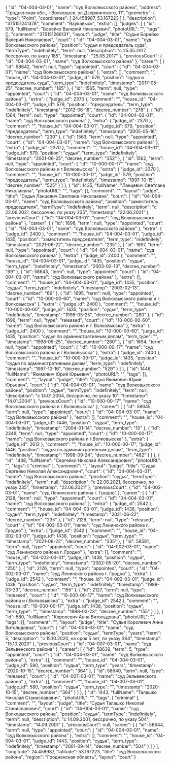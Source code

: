{
    "id": "04-004-03-01",
    "name": "суд Волковысского района",
    "address": "Гродненская обл., г.Волковыск, ул.Дзержинского, 11",
    "geometry": {
        "type": "Point",
        "coordinates": [
            24.458987,
            53.167223
        ]
    },
    "description": "375151241378",
    "comment": "Ваўкавыск",
    "extra": [],
    "judges": [
        {
            "id": 579,
            "fullName": "Борейко Валерий Николаевич",
            "photoURL": "",
            "tags": [],
            "comment": "375151266131",
            "layout": "judge",
            "title": "Судья Борейко Валерий Николаевич",
            "court": {
                "id": "04-004-03-01",
                "name": "суд Волковысского района",
                "position": "судья и председатель суда",
                "termType": "indefinitely",
                "term": null,
                "description": "c 25.05.2017, бессрочно, по указу 185",
                "timestamp": "25.05.2017"
            },
            "previousCourt": {
                "id": "04-004-03-01",
                "name": "суд Волковысского района"
            },
            "career": [
                {
                    "id": 58642,
                    "term": null,
                    "type": "appointed",
                    "court": {
                        "id": "04-004-03-01",
                        "name": "суд Волковысского района"
                    },
                    "extra": [],
                    "comment": "",
                    "house_id": "04-004-03-01",
                    "judge_id": 579,
                    "position": "судья и председатель суда",
                    "term_type": "indefinitely",
                    "timestamp": "2017-05-25",
                    "decree_number": "185"
                },
                {
                    "id": 1565,
                    "term": null,
                    "type": "appointed",
                    "court": {
                        "id": "04-004-03-01",
                        "name": "суд Волковысского района"
                    },
                    "extra": {
                        "judge_id": 2370
                    },
                    "comment": "",
                    "house_id": "04-004-03-01",
                    "judge_id": 579,
                    "position": "председатель",
                    "term_type": "indefinitely",
                    "timestamp": "2012-06-18",
                    "decree_number": "278"
                },
                {
                    "id": 1564,
                    "term": null,
                    "type": "appointed",
                    "court": {
                        "id": "04-004-03-01",
                        "name": "суд Волковысского района"
                    },
                    "extra": {
                        "judge_id": 2370
                    },
                    "comment": "",
                    "house_id": "04-004-03-01",
                    "judge_id": 579,
                    "position": "председатель",
                    "term_type": "indefinitely",
                    "timestamp": "2005-05-16",
                    "decree_number": "230"
                },
                {
                    "id": 1563,
                    "term": null,
                    "type": "appointed",
                    "court": {
                        "id": "04-004-03-01",
                        "name": "суд Волковысского района"
                    },
                    "extra": {
                        "judge_id": 2370
                    },
                    "comment": "",
                    "house_id": "04-004-03-01",
                    "judge_id": 579,
                    "position": "судья",
                    "term_type": "indefinitely",
                    "timestamp": "2001-06-25",
                    "decree_number": "352"
                },
                {
                    "id": 1562,
                    "term": null,
                    "type": "appointed",
                    "court": {
                        "id": "10-000-00-17",
                        "name": "суд Волковысского района и г.Волковысска"
                    },
                    "extra": {
                        "judge_id": 2370
                    },
                    "comment": "",
                    "house_id": "10-000-00-17",
                    "judge_id": 579,
                    "position": "председатель",
                    "term_type": "indefinitely",
                    "timestamp": "1997-10-15",
                    "decree_number": "525"
                }
            ]
        },
        {
            "id": 1435,
            "fullName": "Ланцевич Светлана Николаевна",
            "photoURL": "",
            "tags": [],
            "comment": "",
            "layout": "judge",
            "title": "Судья Ланцевич Светлана Николаевна",
            "court": {
                "id": "04-004-03-01",
                "name": "суд Волковысского района",
                "position": "заместитель председателя",
                "termType": "indefinitely",
                "term": null,
                "description": "c 22.06.2021, бессрочно, по указу 235",
                "timestamp": "22.06.2021"
            },
            "previousCourt": {
                "id": "04-004-03-01",
                "name": "суд Волковысского района"
            },
            "career": [
                {
                    "id": 1698,
                    "term": null,
                    "type": "appointed",
                    "court": {
                        "id": "04-004-03-01",
                        "name": "суд Волковысского района"
                    },
                    "extra": {
                        "judge_id": 2400
                    },
                    "comment": "",
                    "house_id": "04-004-03-01",
                    "judge_id": 1435,
                    "position": "заместитель председателя",
                    "term_type": "indefinitely",
                    "timestamp": "2021-06-22",
                    "decree_number": "235"
                },
                {
                    "id": 1697,
                    "term": null,
                    "type": "appointed",
                    "court": {
                        "id": "04-004-03-01",
                        "name": "суд Волковысского района"
                    },
                    "extra": {
                        "judge_id": 2400
                    },
                    "comment": "",
                    "house_id": "04-004-03-01",
                    "judge_id": 1435,
                    "position": "судья",
                    "term_type": "indefinitely",
                    "timestamp": "2003-02-13",
                    "decree_number": "69"
                },
                {
                    "id": 58643,
                    "term": null,
                    "type": "appointed",
                    "court": {
                        "id": "04-004-03-01",
                        "name": "суд Волковысского района"
                    },
                    "extra": [],
                    "comment": "",
                    "house_id": "04-004-03-01",
                    "judge_id": 1435,
                    "position": "судья",
                    "term_type": "indefinitely",
                    "timestamp": "2003-02-13",
                    "decree_number": "69"
                },
                {
                    "id": 1695,
                    "term": null,
                    "type": "appointed",
                    "court": {
                        "id": "10-000-00-60",
                        "name": "суд Волковысского района и г. Волковысска"
                    },
                    "extra": {
                        "judge_id": 2400
                    },
                    "comment": "",
                    "house_id": "10-000-00-60",
                    "judge_id": 1435,
                    "position": "судья",
                    "term_type": "indefinitely",
                    "timestamp": "1998-05-25",
                    "decree_number": "280"
                },
                {
                    "id": 1696,
                    "term": null,
                    "type": "released",
                    "court": {
                        "id": "10-000-00-60",
                        "name": "суд Волковысского района и г. Волковысска"
                    },
                    "extra": {
                        "judge_id": 2400
                    },
                    "comment": "",
                    "house_id": "10-000-00-60",
                    "judge_id": 1435,
                    "position": "судья по административным делам",
                    "term_type": "",
                    "timestamp": "1998-05-25",
                    "decree_number": "280"
                },
                {
                    "id": 1694,
                    "term": null,
                    "type": "appointed",
                    "court": {
                        "id": "10-000-00-17",
                        "name": "суд Волковысского района и г.Волковысска"
                    },
                    "extra": {
                        "judge_id": 2400
                    },
                    "comment": "",
                    "house_id": "10-000-00-17",
                    "judge_id": 1435,
                    "position": "судья по административным делам",
                    "term_type": "indefinitely",
                    "timestamp": "1997-10-16",
                    "decree_number": "529"
                }
            ]
        },
        {
            "id": 1446,
            "fullName": "Якимович Юрий Юрьевич",
            "photoURL": "",
            "tags": [],
            "comment": "",
            "layout": "judge",
            "title": "Судья Якимович Юрий Юрьевич",
            "court": {
                "id": "04-004-03-01",
                "name": "суд Волковысского района",
                "position": "судья",
                "termType": "indefinitely",
                "term": null,
                "description": "c 14.01.2004, бессрочно, по указу 10",
                "timestamp": "14.01.2004"
            },
            "previousCourt": {
                "id": "10-000-00-17",
                "name": "суд Волковысского района и г.Волковысска"
            },
            "career": [
                {
                    "id": 58645,
                    "term": null,
                    "type": "appointed",
                    "court": {
                        "id": "04-004-03-01",
                        "name": "суд Волковысского района"
                    },
                    "extra": [],
                    "comment": "",
                    "house_id": "04-004-03-01",
                    "judge_id": 1446,
                    "position": "судья",
                    "term_type": "indefinitely",
                    "timestamp": "2004-01-14",
                    "decree_number": "10"
                },
                {
                    "id": 2349,
                    "term": null,
                    "type": "appointed",
                    "court": {
                        "id": "10-000-00-17",
                        "name": "суд Волковысского района и г.Волковысска"
                    },
                    "extra": {
                        "judge_id": 2612
                    },
                    "comment": "",
                    "house_id": "10-000-00-17",
                    "judge_id": 1446,
                    "position": "судья по административным делам",
                    "term_type": "indefinitely",
                    "timestamp": "1998-09-24",
                    "decree_number": "462"
                }
            ]
        },
        {
            "id": 1438,
            "fullName": "Сергейко Николай Александрович",
            "photoURL": "",
            "tags": [
                "criminal"
            ],
            "comment": "",
            "layout": "judge",
            "title": "Судья Сергейко Николай Александрович",
            "court": {
                "id": "04-004-03-01",
                "name": "суд Волковысского района",
                "position": "судья",
                "termType": "indefinitely",
                "term": null,
                "description": "c 22.06.2021, бессрочно, по указу 235",
                "timestamp": "22.06.2021"
            },
            "previousCourt": {
                "id": "04-002-03-01",
                "name": "суд Ленинского района г. Гродно"
            },
            "career": [
                {
                    "id": 2128,
                    "term": null,
                    "type": "appointed",
                    "court": {
                        "id": "04-004-03-01",
                        "name": "суд Волковысского района"
                    },
                    "extra": {
                        "judge_id": 2542
                    },
                    "comment": "",
                    "house_id": "04-004-03-01",
                    "judge_id": 1438,
                    "position": "судья",
                    "term_type": "indefinitely",
                    "timestamp": "2021-06-22",
                    "decree_number": "235"
                },
                {
                    "id": 2129,
                    "term": null,
                    "type": "released",
                    "court": {
                        "id": "04-002-03-01",
                        "name": "суд Ленинского района г. Гродно"
                    },
                    "extra": {
                        "judge_id": 2542
                    },
                    "comment": "",
                    "house_id": "04-002-03-01",
                    "judge_id": 1438,
                    "position": "судья",
                    "term_type": "",
                    "timestamp": "2021-06-22",
                    "decree_number": "235"
                },
                {
                    "id": 58581,
                    "term": null,
                    "type": "appointed",
                    "court": {
                        "id": "04-002-03-01",
                        "name": "суд Ленинского района г. Гродно"
                    },
                    "extra": [],
                    "comment": "",
                    "house_id": "04-002-03-01",
                    "judge_id": 1438,
                    "position": "судья",
                    "term_type": "indefinitely",
                    "timestamp": "2002-05-20",
                    "decree_number": "250"
                },
                {
                    "id": 2126,
                    "term": null,
                    "type": "appointed",
                    "court": {
                        "id": "04-002-03-01",
                        "name": "суд Ленинского района г. Гродно"
                    },
                    "extra": {
                        "judge_id": 2542
                    },
                    "comment": "",
                    "house_id": "04-002-03-01",
                    "judge_id": 1438,
                    "position": "судья",
                    "term_type": "indefinitely",
                    "timestamp": "1998-03-23",
                    "decree_number": "155"
                },
                {
                    "id": 2127,
                    "term": null,
                    "type": "released",
                    "court": {
                        "id": "10-000-00-17",
                        "name": "суд Волковысского района и г.Волковысска"
                    },
                    "extra": {
                        "judge_id": 2542
                    },
                    "comment": "",
                    "house_id": "10-000-00-17",
                    "judge_id": 1438,
                    "position": "судья",
                    "term_type": "",
                    "timestamp": "1998-03-23",
                    "decree_number": "155"
                }
            ]
        },
        {
            "id": 580,
            "fullName": "Королевич Анна Витольдовна",
            "photoURL": "",
            "tags": [],
            "comment": "",
            "layout": "judge",
            "title": "Судья Королевич Анна Витольдовна",
            "court": {
                "id": "04-004-03-01",
                "name": "суд Волковысского района",
                "position": "судья",
                "termType": "years",
                "term": 5,
                "description": "c 15.10.2020, на срок 5 лет, по указу 364",
                "timestamp": "15.10.2020"
            },
            "previousCourt": {
                "id": "04-007-03-01",
                "name": "суд Зельвенского района"
            },
            "career": [
                {
                    "id": 58639,
                    "term": 5,
                    "type": "appointed",
                    "court": {
                        "id": "04-004-03-01",
                        "name": "суд Волковысского района"
                    },
                    "extra": [],
                    "comment": "",
                    "house_id": "04-004-03-01",
                    "judge_id": 580,
                    "position": "судья",
                    "term_type": "years",
                    "timestamp": "2020-10-15",
                    "decree_number": "364"
                },
                {
                    "id": 58640,
                    "term": null,
                    "type": "released",
                    "court": {
                        "id": "04-007-03-01",
                        "name": "суд Зельвенского района"
                    },
                    "extra": [],
                    "comment": "",
                    "house_id": "04-007-03-01",
                    "judge_id": 580,
                    "position": "судья",
                    "term_type": "",
                    "timestamp": "2020-10-15",
                    "decree_number": "364"
                }
            ]
        },
        {
            "id": 1443,
            "fullName": "Талашко Николай Станиславович",
            "photoURL": "",
            "tags": [
                "criminal"
            ],
            "comment": "",
            "layout": "judge",
            "title": "Судья Талашко Николай Станиславович",
            "court": {
                "id": "04-004-03-01",
                "name": "суд Волковысского района",
                "position": "судья",
                "termType": "indefinitely",
                "term": null,
                "description": "c 14.09.2001, бессрочно, по указу 504",
                "timestamp": "14.09.2001"
            },
            "previousCourt": null,
            "career": [
                {
                    "id": 58644,
                    "term": null,
                    "type": "appointed",
                    "court": {
                        "id": "04-004-03-01",
                        "name": "суд Волковысского района"
                    },
                    "extra": [],
                    "comment": "",
                    "house_id": "04-004-03-01",
                    "judge_id": 1443,
                    "position": "судья",
                    "term_type": "indefinitely",
                    "timestamp": "2001-09-14",
                    "decree_number": "504"
                }
            ]
        }
    ],
    "longitude": 24.458987,
    "latitude": 53.167223,
    "title": "суд Волковысского района",
    "region": "Гродненская область",
    "layout": "court"
}